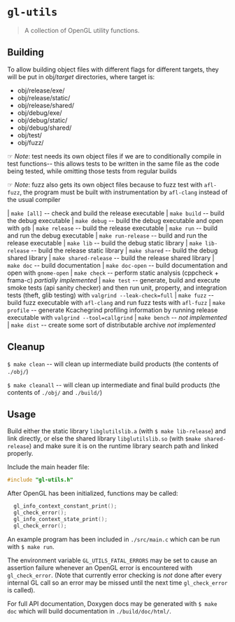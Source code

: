 # `gl-utils`

> A collection of OpenGL utility functions.


## Building

To allow building object files with different flags for different targets, they
will be put in obj/*target* directories, where target is:

- obj/release/exe/
- obj/release/static/
- obj/release/shared/
- obj/debug/exe/
- obj/debug/static/
- obj/debug/shared/
- obj/test/
- obj/fuzz/

&#x261e; *Note*: test needs its own object files if we are to conditionally
compile in test functions-- this allows tests to be written in the same file as
the code being tested, while omitting those tests from regular builds

&#x261e; *Note*: fuzz also gets its own object files because to fuzz test with
`afl-fuzz`, the program must be built with instrumentation by `afl-clang`
instead of the usual compiler

| `make [all]` -- check and build the release executable
| `make build` -- build the debug executable
| `make debug` -- build the debug executable and open with `gdb`
| `make release` -- build the release executable
| `make run` -- build and run the debug executable
| `make run-release` -- build and run the release executable
| `make lib` -- build the debug static library
| `make lib-release` -- build the release static library
| `make shared` -- build the debug shared library
| `make shared-release` -- build the release shared library
| `make doc` -- build documentation
| `make doc-open` -- build documentation and open with `gnome-open`
| `make check` -- perform static analysis (cppcheck + frama-c)
    *partially implemented*
| `make test` -- generate, build and execute smoke tests (api sanity
    checker) and then run unit, property, and integration tests
    (theft, glib testing) with `valgrind --leak-check=full`
| `make fuzz` -- build fuzz executable with `afl-clang` and run fuzz
    tests with `afl-fuzz`
| `make profile` -- generate Kcachegrind profiling information by
    running release executable with `valgrind --tool=callgrind`
| `make bench` -- *not implemented*
| `make dist` -- create some sort of distributable archive *not
    implemented*


## Cleanup

`$ make clean` -- will clean up intermediate build products (the contents of
`./obj/`)

`$ make cleanall` -- will clean up intermediate and final build products (the
contents of `./obj/` and `./build/`)


## Usage

Build either the static library `libglutilslib.a` (with `$ make lib-release`)
and link directly, or else the shared library `libglutilslib.so` (with `$make
shared-release`) and make sure it is on the runtime library search path and
linked properly.

Include the main header file:

```c
#include "gl-utils.h"
```

After OpenGL has been initialized, functions may be called:

```c
  gl_info_context_constant_print();
  gl_check_error();
  gl_info_context_state_print();
  gl_check_error();
```

An example program has been included in `./src/main.c` which can be run with `$
make run`.

The environment variable `GL_UTILS_FATAL_ERRORS` may be set to cause an
assertion failure whenever an OpenGL error is encountered with
`gl_check_error`. (Note that currently error checking is *not* done after every
internal GL call so an error may be missed until the next time `gl_check_error`
is called).

For full API documentation, Doxygen docs may be generated with `$ make doc`
which will build documentation in `./build/doc/html/`.
